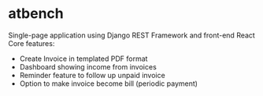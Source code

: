 # atbench

Single-page application using Django REST Framework and front-end React
Core features:
* Create Invoice in templated PDF format
* Dashboard showing income from invoices
* Reminder feature to follow up unpaid invoice
* Option to make invoice become bill (periodic payment) 
